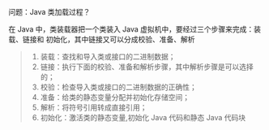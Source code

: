 

问题：Java 类加载过程？

 在 Java 中，类装载器把一个类装入 Java 虚拟机中，要经过三个步骤来完成：装载、链接和 初始化，其中链接又可以分成校验、准备、解析 
 > 1. 装载：查找和导入类或接口的二进制数据； 
 > 2. 链接：执行下面的校验、准备和解析步骤，其中解析步骤是可以选择的； 
 > 3. 校验：检查导入类或接口的二进制数据的正确性； 
 > 4. 准备：给类的静态变量分配并初始化存储空间；
 > 5. 解析：将符号引用转成直接引用； 
 > 6. 初始化：激活类的静态变量,初始化 Java 代码和静态 Java 代码块